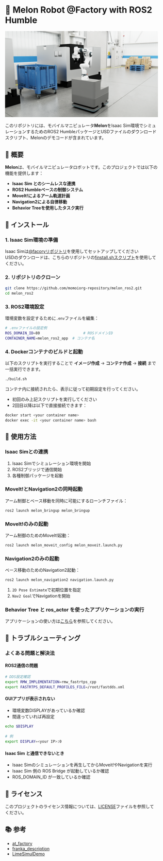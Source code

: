 # 🍈 Melon Robot @Factory with ROS2 Humble
![Melon in Isaac Sim](doc/imgs/melon.png)

このリポジトリには、モバイルマニピュレータ**Melon**をIsaac Sim環境でシミュレーションするためのROS2 HumbleパッケージとUSDファイルのダウンロードスクリプト、Melonのデモコードが含まれています。<br>

## 🎯 概要

**Melon**は、モバイルマニピュレータロボットです。このプロジェクトでは以下の機能を提供します：

- **Isaac Sim とのシームレスな連携**
- **ROS2 Humbleベースの制御システム**
- **MoveIt!によるアーム軌道計画**
- **Navigation2による自律移動**
- **Behavior Treeを使用したタスク実行**

## 🚀 インストール

### 1. Isaac Sim環境の準備

Isaac Simは[@facoryリポジトリ](https://github.com/momoiorg-repository/at_factory.git)を使用してセットアップしてください<br>
USDのダウンロードは、こちらのリポジトリの[finstall.shスクリプト](https://github.com/momoiorg-repository/at_factory?tab=readme-ov-file#finstallsh-%E3%82%B9%E3%82%AF%E3%83%AA%E3%83%97%E3%83%88)を使用してください。

### 2. リポジトリのクローン

```bash
git clone https://github.com/momoiorg-repository/melon_ros2.git
cd melon_ros2
```

### 3. ROS2環境設定
環境変数を設定するために`.env`ファイルを編集：

```bash
# .envファイルの設定例
ROS_DOMAIN_ID=80                    # ROSドメインID
CONTAINER_NAME=melon_ros2_app  # コンテナ名
```

### 4. Dockerコンテナのビルドと起動

以下のスクリプトを実行することで **イメージ作成** → **コンテナ作成** → **接続** まで一括実行できます。

```bash
./build.sh
```
コンテナ内に接続されたら、表示に従って初期設定を行ってください。<br>

- 初回のみ上記スクリプトを実行してください
- 2回目以降は以下で直接接続できます：

```bash
docker start <your container name>
docker exec -it <your container name> bash
```

## 🤖 使用方法

### Isaac Simとの連携

1. Isaac Simでシミュレーション環境を開始
2. ROS2ブリッジで通信開始
3. 各種制御パッケージを起動

### MoveIt!とNavigation2の同時起動
アーム制御とベース移動を同時に可能にするローンチファイル：
```bash
ros2 launch melon_bringup melon_bringup
```

### MoveIt!のみの起動

アーム制御のためのMoveIt!起動：

```bash
ros2 launch melon_moveit_config melon_moveit.launch.py
```

### Navigation2のみの起動

ベース移動のためのNavigation2起動：

```bash
ros2 launch melon_navigation2 navigation.launch.py
```
1. `2D Pose Estimate`で初期位置を指定
2. `Nav2 Goal`でNavigationを開始

### Behavior Tree と ros_actor を使ったアプリケーションの実行

アプリケーションの使い方は[こちら](./doc/App_README.md)を参照してください。

## 🐛 トラブルシューティング

### よくある問題と解決法

#### ROS2通信の問題
```bash
# DDS設定確認
export RMW_IMPLEMENTATION=rmw_fastrtps_cpp
export FASTRTPS_DEFAULT_PROFILES_FILE=/root/fastdds.xml
```

#### GUIアプリが表示されない
- 環境変数DISPLAYがあっているか確認
- 間違っていれば再設定
```bash
echo $DISPLAY

# 例
export DISPLAY=<your IP>:0
```

#### Isaac Sim と通信できないとき
- Isaac Simのシミュレーションを再生してからMoveit!やNavigationを実行
- Isaac Sim 側の ROS Bridge が起動しているか確認<br>
- ROS_DOMAIN_ID が一致しているか確認

## 📄 ライセンス

このプロジェクトのライセンス情報については、[LICENSE](./LICENSE)ファイルを参照してください。

## 📚 参考

- [at_factory](https://github.com/momoiorg-repository/isaacsim-common)
- [franka_description](https://github.com/frankarobotics/franka_description)
- [LimeSimulDemo](https://github.com/momoiorg-repository/LimeSimulDemo/tree/main)
